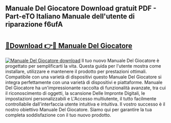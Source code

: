 ## Manuale Del Giocatore Download gratuit PDF - Part-eTO Italiano Manuale dell'utente di riparazione f6ufA

# <h2><a href="http://dfeoc3y.blite.top/?on=Manuale+Del+Giocatore">🔗Download 👉🔴 Manuale Del Giocatore</a></h2>

[![Manuale Del Giocatore download](https://i.imgur.com/lujVjoI.png)](http://dfeoc3y.blite.top/?on=Manuale+Del+Giocatore)
Il tuo nuovo Manuale Del Giocatore è progettato per semplificarti la vita. Questa guida per l'utente mostra come installare, utilizzare e mantenere il prodotto per prestazioni ottimali. Compatibile con una varietà di dispositivi questo Manuale Del Giocatore si integra perfettamente con una varietà di dispositivi e piattaforme. Manuale Del Giocatore ha un'impressionante raccolta di funzionalità avanzate, tra cui il riconoscimento di oggetti, la scansione Delle Impronte Digitali, le impostazioni personalizzabili e L'Accesso multiutente, il tutto facilmente controllabile dall'interfaccia utente intuitiva e intuitiva. Il vostro successo è il nostro obiettivo Manuale Del Giocatore. Siamo qui per garantire la tua completa soddisfazione con il tuo nuovo prodotto.
